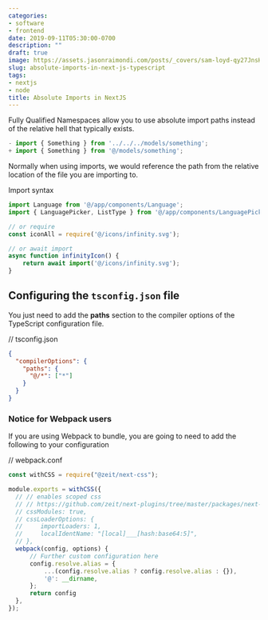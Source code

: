 ```yaml
---
categories:
- software
- frontend
date: 2019-09-11T05:30:00-0700
description: ""
draft: true
image: https://assets.jasonraimondi.com/posts/_covers/sam-loyd-qy27JnsH9sU-unsplash.jpg
slug: absolute-imports-in-next-js-typescript
tags:
- nextjs
- node
title: Absolute Imports in NextJS
---
```

 

Fully Qualified Namespaces allow you to use absolute import paths instead of the relative hell that typically exists.

```javascript
- import { Something } from '../../../models/something';
+ import { Something } from '@/models/something';
```

Normally when using imports, we would reference the path from the relative location of the file you are importing to.

Import syntax

```javascript
import Language from '@/app/components/Language';
import { LanguagePicker, ListType } from '@/app/components/LanguagePicker';

// or require
const iconAll = require('@/icons/infinity.svg');

// or await import
async function infinityIcon() {
    return await import('@/icons/infinity.svg');
}
```

## Configuring the `tsconfig.json` file

You just need to add the **paths** section to the compiler options of the TypeScript configuration file.

// tsconfig.json

```json
{
  "compilerOptions": {
    "paths": {
      "@/*": ["*"]
    }
  }
}
```

### Notice for Webpack users

If you are using Webpack to bundle, you are going to need to add the following to your configuration

// webpack.conf

```javascript
const withCSS = require("@zeit/next-css");

module.exports = withCSS({
  // // enables scoped css
  // // https://github.com/zeit/next-plugins/tree/master/packages/next-css#with-css-modules-and-options
  // cssModules: true,
  // cssLoaderOptions: {
  //     importLoaders: 1,
  //     localIdentName: "[local]___[hash:base64:5]",
  // },
  webpack(config, options) {
      // Further custom configuration here
      config.resolve.alias = {
          ...(config.resolve.alias ? config.resolve.alias : {}),
          '@': __dirname,
      };
      return config
  },
});
```
